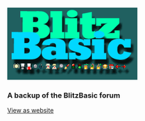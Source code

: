 ![logo](/assets/img/BlitzBasicLogo.gif)

### A backup of the BlitzBasic forum

[View as website](https://blitz-community.github.io/blitzbasic-backup/)

